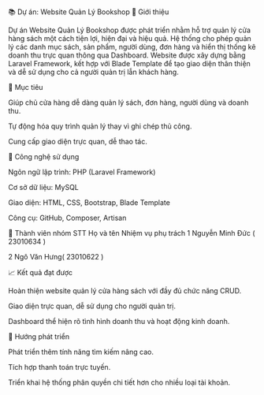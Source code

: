 📚 Dự án: Website Quản Lý Bookshop
📝 Giới thiệu

Dự án Website Quản Lý Bookshop được phát triển nhằm hỗ trợ quản lý cửa hàng sách một cách tiện lợi, hiện đại và hiệu quả.
Hệ thống cho phép quản lý các danh mục sách, sản phẩm, người dùng, đơn hàng và hiển thị thống kê doanh thu trực quan thông qua Dashboard.
Website được xây dựng bằng Laravel Framework, kết hợp với Blade Template để tạo giao diện thân thiện và dễ sử dụng cho cả người quản trị lẫn khách hàng.

🎯 Mục tiêu

Giúp chủ cửa hàng dễ dàng quản lý sách, đơn hàng, người dùng và doanh thu.

Tự động hóa quy trình quản lý thay vì ghi chép thủ công.

Cung cấp giao diện trực quan, dễ thao tác.

🧠 Công nghệ sử dụng

Ngôn ngữ lập trình: PHP (Laravel Framework)

Cơ sở dữ liệu: MySQL

Giao diện: HTML, CSS, Bootstrap, Blade Template

Công cụ: GitHub, Composer, Artisan

👥 Thành viên nhóm
STT	Họ và tên	Nhiệm vụ phụ trách
1	Nguyễn Minh Đức	( 23010634 )

2	Ngô Văn Hưng( 23010622 )

📈 Kết quả đạt được

Hoàn thiện website quản lý cửa hàng sách với đầy đủ chức năng CRUD.

Giao diện trực quan, dễ sử dụng cho người quản trị.

Dashboard thể hiện rõ tình hình doanh thu và hoạt động kinh doanh.

🚀 Hướng phát triển

Phát triển thêm tính năng tìm kiếm nâng cao.

Tích hợp thanh toán trực tuyến.

Triển khai hệ thống phân quyền chi tiết hơn cho nhiều loại tài khoản.
